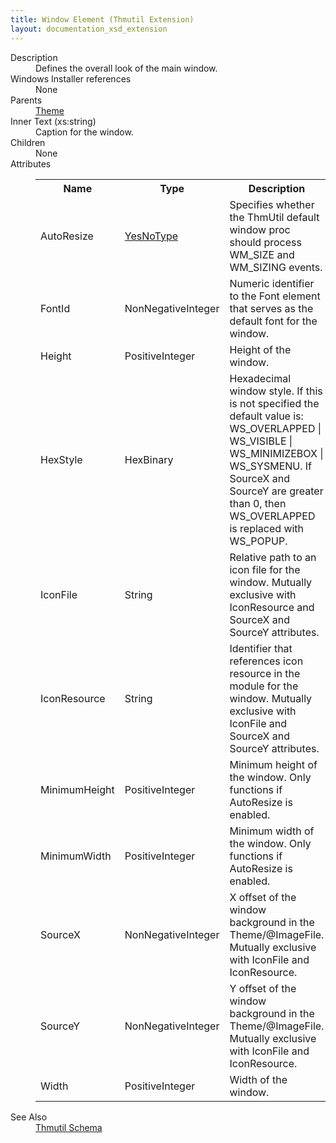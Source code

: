 ```yaml
---
title: Window Element (Thmutil Extension)
layout: documentation_xsd_extension
---
```

<dl>
  <dt>Description</dt>
  <dd>Defines the overall look of the main window.</dd>
  <dt>Windows Installer references</dt>
  <dd>None</dd>
  <dt>Parents</dt>
  <dd>
    <a href="../theme" class="extension">Theme</a>
  </dd>
  <dt>Inner Text (xs:string)</dt>
  <dd>Caption for the window.</dd>
  <dt>Children</dt>
  <dd>None</dd>
  <dt>Attributes</dt>
  <dd>
    <table cellspacing="0" cellpadding="0" class="schema">
      <tr>
        <th width="15%">Name</th>
        <th width="15%">Type</th>
        <th width="65%">Description</th>
        <th width="15%">Required</th>
      </tr>
      <tr>
        <td>AutoResize</td>
        <td><a href="../simple_type_yesnotype">YesNoType</a></td>
        <td>Specifies whether the ThmUtil default window proc should process WM_SIZE and WM_SIZING events.</td>
        <td>&nbsp;</td>
      </tr>
      <tr>
        <td>FontId</td>
        <td>NonNegativeInteger</td>
        <td>Numeric identifier to the Font element that serves as the default font for the window.</td>
        <td>&nbsp;</td>
      </tr>
      <tr>
        <td>Height</td>
        <td>PositiveInteger</td>
        <td>Height of the window.</td>
        <td>&nbsp;</td>
      </tr>
      <tr>
        <td>HexStyle</td>
        <td>HexBinary</td>
        <td>                                 Hexadecimal window style. If this is not specified the default value is: WS_OVERLAPPED | WS_VISIBLE | WS_MINIMIZEBOX | WS_SYSMENU.                                 If SourceX and SourceY are greater than 0, then WS_OVERLAPPED is replaced with WS_POPUP.                             </td>
        <td>&nbsp;</td>
      </tr>
      <tr>
        <td>IconFile</td>
        <td>String</td>
        <td>Relative path to an icon file for the window. Mutually exclusive with IconResource and SourceX and SourceY attributes.</td>
        <td>&nbsp;</td>
      </tr>
      <tr>
        <td>IconResource</td>
        <td>String</td>
        <td>Identifier that references icon resource in the module for the window. Mutually exclusive with IconFile and SourceX and SourceY attributes.</td>
        <td>&nbsp;</td>
      </tr>
      <tr>
        <td>MinimumHeight</td>
        <td>PositiveInteger</td>
        <td>Minimum height of the window. Only functions if AutoResize is enabled.</td>
        <td>&nbsp;</td>
      </tr>
      <tr>
        <td>MinimumWidth</td>
        <td>PositiveInteger</td>
        <td>Minimum width of the window. Only functions if AutoResize is enabled.</td>
        <td>&nbsp;</td>
      </tr>
      <tr>
        <td>SourceX</td>
        <td>NonNegativeInteger</td>
        <td>X offset of the window background in the Theme/@ImageFile. Mutually exclusive with IconFile and IconResource.</td>
        <td>&nbsp;</td>
      </tr>
      <tr>
        <td>SourceY</td>
        <td>NonNegativeInteger</td>
        <td>Y offset of the window background in the Theme/@ImageFile. Mutually exclusive with IconFile and IconResource.</td>
        <td>&nbsp;</td>
      </tr>
      <tr>
        <td>Width</td>
        <td>PositiveInteger</td>
        <td>Width of the window.</td>
        <td>&nbsp;</td>
      </tr>
    </table>
  </dd>
  <dt>See Also</dt>
  <dd>
    <a href="../">Thmutil Schema</a>
  </dd>
</dl>
